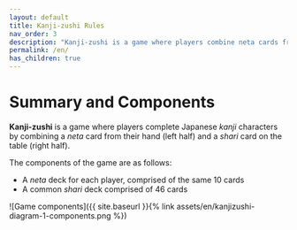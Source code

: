```yaml
---
layout: default
title: Kanji-zushi Rules
nav_order: 3
description: "Kanji-zushi is a game where players combine neta cards from their hand (the left halves) with shari cards on the table (the right halves) to complete valid kanji characters."
permalink: /en/
has_children: true
---
```


# Summary and Components

__Kanji-zushi__ is a game where players complete Japanese _kanji_ characters by combining a _neta_ card from their hand (left half) and a _shari_ card on the table (right half).

The components of the game are as follows:

- A _neta_ deck for each player, comprised of the same 10 cards
- A common _shari_ deck comprised of 46 cards

![Game components]({{ site.baseurl }}{% link assets/en/kanjizushi-diagram-1-components.png %})
